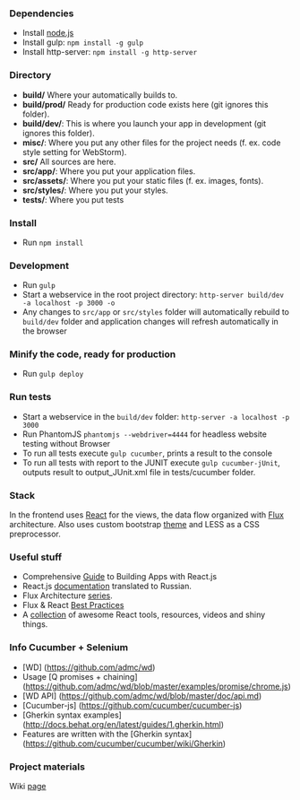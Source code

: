 ### Dependencies
* Install  [node.js](https://nodejs.org/)
* Install gulp: `npm install -g gulp` 
* Install http-server: `npm install -g http-server`

### Directory
* **build/** Where your automatically builds to.
* **build/prod/** Ready for production code exists here (git ignores this folder).
* **build/dev/**: This is where you launch your app in development (git ignores this folder).
* **misc/**: Where you put any other files for the project needs (f. ex. code style setting for WebStorm).
* **src/** All sources are here.
* **src/app/**: Where you put your application files.
* **src/assets/**: Where you put your static files (f. ex. images, fonts).
* **src/styles/**: Where you put your styles.
* **tests/**: Where you put tests

### Install
* Run `npm install`

### Development
* Run `gulp`
* Start a webservice in the root project directory: `http-server build/dev -a localhost -p 3000 -o`
* Any changes to `src/app` or `src/styles` folder will automatically rebuild to `build/dev` folder and application changes will refresh automatically in the browser

### Minify the code, ready for production
* Run `gulp deploy`

### Run tests
* Start a webservice in the `build/dev` folder: `http-server -a localhost -p 3000`
* Run PhantomJS `phantomjs --webdriver=4444` for headless website testing without Browser
* To run all tests execute `gulp cucumber`, prints a result to the console
* To run all tests with report to the JUNIT execute `gulp cucumber-jUnit`, outputs result to output_JUnit.xml file in tests/cucumber folder.

### Stack
In the frontend uses [React](http://facebook.github.io/react/) for the views, the data flow organized with [Flux](http://facebook.github.io/flux/docs/overview.html) architecture.
Also uses custom bootstrap [theme](http://bootswatch.com/paper/) and LESS as a CSS preprocessor. 

### Useful stuff
* Comprehensive [Guide](http://tylermcginnis.com/reactjs-tutorial-a-comprehensive-guide-to-building-apps-with-react/) to Building Apps with React.js
* React.js [documentation](http://tftf.ru/stati/javascript/reactjs/) translated to Russian. 
* Flux Architecture [series](https://egghead.io/series/react-flux-architecture).
* Flux & React [Best Practices](http://racingtadpole.com/blog/flux-react-best-practices/)
* A [collection](https://react.zeef.com/nick.raienko) of awesome React tools, resources, videos and shiny things.

### Info Cucumber + Selenium
* [WD] (https://github.com/admc/wd)
* Usage [Q promises + chaining] (https://github.com/admc/wd/blob/master/examples/promise/chrome.js)
* [WD API] (https://github.com/admc/wd/blob/master/doc/api.md)
* [Cucumber-js] (https://github.com/cucumber/cucumber-js)
* [Gherkin syntax examples] (http://docs.behat.org/en/latest/guides/1.gherkin.html)
* Features are written with the [Gherkin syntax] (https://github.com/cucumber/cucumber/wiki/Gherkin)

### Project materials
Wiki [page](https://wiki.itransition.com/display/RPS/Resource+Planning+System+Home)